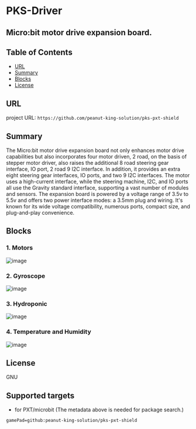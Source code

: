 # PKS-Driver

Micro:bit motor drive expansion board.
---------------------------------------------------------

## Table of Contents

* [URL](#url)
* [Summary](#summary)
* [Blocks](#blocks)
* [License](#license)

## URL
project URL:  ```https://github.com/peanut-king-solution/pks-pxt-shield```

## Summary
The Micro:bit motor drive expansion board not only enhances motor drive capabilities but also incorporates four motor driven, 2 road, on the basis of stepper motor driver, 
also raises the additional 8 road steering gear interface, IO port, 2 road 9 I2C interface.
In addition, it provides an extra eight steering gear interfaces, IO ports, and two 9 I2C interfaces.
The motor uses a high-current interface, while the steering machine, I2C, and IO ports all use the Gravity standard interface, supporting a vast number of modules and sensors. 
The expansion board is powered by a voltage range of 3.5v to 5.5v and offers two power interface modes: a 3.5mm plug and wiring. 
It's known for its wide voltage compatibility, numerous ports, compact size, and plug-and-play convenience.

## Blocks
### 1. Motors
![image](https://github.com/peanut-king-solution/pks-pxt-shield/blob/master/image/motors.png)

### 2. Gyroscope
![image](https://github.com/peanut-king-solution/pks-pxt-shield/blob/master/image/gyro.png)

### 3. Hydroponic
![image](https://github.com/peanut-king-solution/pks-pxt-shield/blob/master/image/hydroponic.png)

### 4. Temperature and Humidity
![image](https://github.com/peanut-king-solution/pks-pxt-shield/blob/master/image/temperature.png)


## License

GNU

## Supported targets

* for PXT/microbit
(The metadata above is needed for package search.)
```package
gamePad=github:peanut-king-solution/pks-pxt-shield
```
